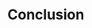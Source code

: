<!-- .slide: class="transition-white fire-bg-red fire-specific-slide" data-background="css/theme/legacy/images/background_red.png" -->

# Conclusion
